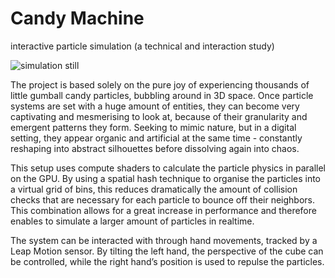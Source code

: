 # Candy Machine
interactive particle simulation (a technical and interaction study)

![simulation still](http://cv.simonstimberg.de/assets/artworks/CandyMachine07.jpg "inside the candy machine")


The project is based solely on the pure joy of experiencing thousands of little gumball candy particles, bubbling around in 3D space. Once particle systems are set with a huge amount of entities, they can become very captivating and mesmerising to look at, because of their granularity and emergent patterns they form. Seeking to mimic nature, but in a digital setting, they appear organic and artificial at the same time - constantly reshaping into abstract silhouettes before dissolving again into chaos.	

This setup uses compute shaders to calculate the particle physics in parallel on the GPU. By using a spatial hash technique to organise the particles into a virtual grid of bins, this reduces dramatically the amount of collision checks that are necessary for each particle to bounce off their neighbors. This combination allows for a great increase in performance and therefore enables to simulate a larger amount of particles in realtime.									

The system can be interacted with through hand movements, tracked by a Leap Motion sensor. By tilting the left hand, the perspective of the cube can be controlled, while the right hand’s position is used to repulse the particles.
	
 
